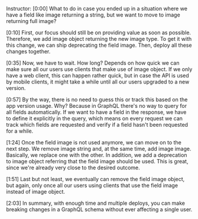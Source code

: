 Instructor: [0:00] What to do in case you ended up in a situation where we have a field like image returning a string, but we want to move to image returning full image?

[0:10] First, our focus should still be on providing value as soon as possible. Therefore, we add image object returning the new image type. To get it with this change, we can ship deprecating the field image. Then, deploy all these changes together.

[0:35] Now, we have to wait. How long? Depends on how quick we can make sure all our users use clients that make use of image object. If we only have a web client, this can happen rather quick, but in case the API is used by mobile clients, it might take a while until all our users upgraded to a new version.

[0:57] By the way, there is no need to guess this or track this based on the app version usage. Why? Because in GraphQL there's no way to query for all fields automatically. If we want to have a field in the response, we have to define it explicitly in the query, which means on every request we can track which fields are requested and verify if a field hasn't been requested for a while.

[1:24] Once the field image is not used anymore, we can move on to the next step. We remove image string and, at the same time, add image image. Basically, we replace one with the other. In addition, we add a deprecation to image object referring that the field image should be used. This is great, since we're already very close to the desired outcome.

[1:51] Last but not least, we eventually can remove the field image object, but again, only once all our users using clients that use the field image instead of image object.

[2:03] In summary, with enough time and multiple deploys, you can make breaking changes in a GraphQL schema without ever affecting a single user.
